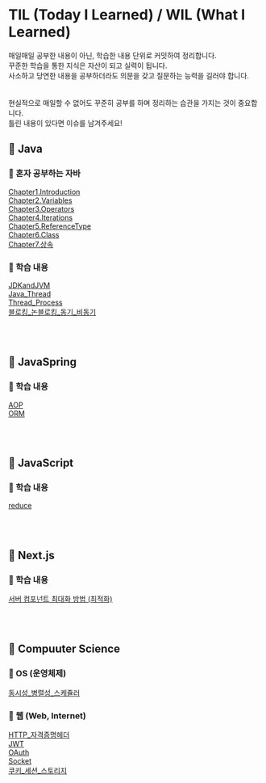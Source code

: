 # TIL (Today I Learned) / WIL (What I Learned)
매일매일 공부한 내용이 아닌, 학습한 내용 단위로 커밋하여 정리합니다. <br/>
꾸준한 학습을 통한 지식은 자산이 되고 실력이 됩니다.<br/>
사소하고 당연한 내용을 공부하더라도 의문을 갖고 질문하는 능력을 길러야 합니다.<br/>
<br/><br/>
현실적으로 매일할 수 없어도 꾸준히 공부를 하며 정리하는 습관을 가지는 것이 중요합니다. <br/>
틀린 내용이 있다면 이슈를 남겨주세요! <br/>


## 📌 Java

### 📄 혼자 공부하는 자바

 [Chapter1.Introduction](https://github.com/jihostudy/TIL/blob/main/Java/Chapter1.Introduction.md) <br/>
 [Chapter2.Variables](https://github.com/jihostudy/TIL/blob/main/Java/Chapter2.Variables.md) <br/>
 [Chapter3.Operators](https://github.com/jihostudy/TIL/blob/main/Java/Chapter3.Operators.md) <br/>
 [Chapter4.Iterations](https://github.com/jihostudy/TIL/blob/main/Java/Chapter4.Iterations.md) <br/>
 [Chapter5.ReferenceType](https://github.com/jihostudy/TIL/blob/main/Java/Chapter5.ReferenceType.md) <br/>
 [Chapter6.Class](https://github.com/jihostudy/TIL/blob/main/Java/Chapter6.Class.md) <br/>
 [Chapter7.상속](https://github.com/jihostudy/TIL/blob/main/Java/Chapter7.%EC%83%81%EC%86%8D.md) <br/>

### 📄 학습 내용

[JDKandJVM](https://github.com/jihostudy/TIL/blob/main/Java/JDKandJVM.md) <br/>
[Java_Thread](https://github.com/jihostudy/TIL/blob/main/Java/Java_Thread.md) <br/>
[Thread_Process](https://github.com/jihostudy/TIL/blob/main/Java/Thread_Process.md) <br/>
[블로킹_논블로킹_동기_비동기](https://github.com/jihostudy/TIL/blob/main/Java/%EB%B8%94%EB%A1%9C%ED%82%B9_%EB%85%BC%EB%B8%94%EB%A1%9C%ED%82%B9_%EB%8F%99%EA%B8%B0_%EB%B9%84%EB%8F%99%EA%B8%B0.md) <br/>


<br/><br/>
## 📌 JavaSpring

### 📄 학습 내용

[AOP](https://github.com/jihostudy/TIL/blob/main/JavaSpring/AOP.md) <br/>
[ORM](https://github.com/jihostudy/TIL/blob/main/JavaSpring/ORM.md) <br/>


<br/><br/>
## 📌 JavaScript

### 📄 학습 내용

[reduce](https://github.com/jihostudy/TIL/blob/main/Javascript/reduce.md) <br/>

<br/><br/>
## 📌 Next.js

### 📄 학습 내용

[서버 컴포넌트 최대화 방법 (최적화)](https://github.com/jihostudy/TIL/blob/main/Nextjs/%EC%84%9C%EB%B2%84%20%EC%BB%B4%ED%8F%AC%EB%84%8C%ED%8A%B8%20%EC%B5%9C%EB%8C%80%ED%99%94%20%EB%B0%A9%EB%B2%95%20(%EC%B5%9C%EC%A0%81%ED%99%94).md) <br/>

<br/><br/>
## 📌 Compuuter Science

### 📄 OS (운영체제)

[동시성_병렬성_스케쥴러](https://github.com/jihostudy/TIL/blob/main/OS/%EB%8F%99%EC%8B%9C%EC%84%B1_%EB%B3%91%EB%A0%AC%EC%84%B1_%EC%8A%A4%EC%BC%80%EC%A5%B4%EB%9F%AC.md) <br/>

### 📄 웹 (Web, Internet)

[HTTP_자격증명헤더](https://github.com/jihostudy/TIL/blob/main/Web/HTTP_%EC%9E%90%EA%B2%A9%EC%A6%9D%EB%AA%85%ED%97%A4%EB%8D%94.md) <br/>
[JWT](https://github.com/jihostudy/TIL/blob/main/Web/JWT.md) <br/>
[OAuth](https://github.com/jihostudy/TIL/blob/main/Web/OAuth.md) <br/>
[Socket](https://github.com/jihostudy/TIL/blob/main/Web/Socket.md) <br/>
[쿠키_세션_스토리지](https://github.com/jihostudy/TIL/blob/main/Web/%EC%BF%A0%ED%82%A4_%EC%84%B8%EC%85%98_%EC%8A%A4%ED%86%A0%EB%A6%AC%EC%A7%80.md) <br/>


